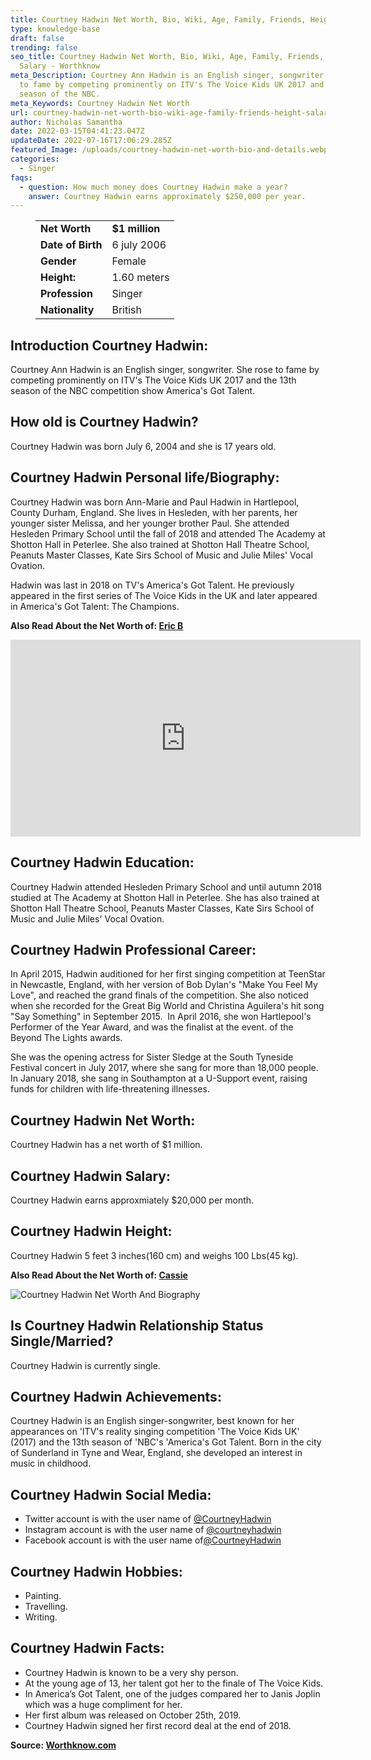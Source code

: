 ```yaml
---
title: Courtney Hadwin Net Worth, Bio, Wiki, Age, Family, Friends, Height & Salary
type: knowledge-base
draft: false
trending: false
seo_title: Courtney Hadwin Net Worth, Bio, Wiki, Age, Family, Friends, Height &
  Salary - Worthknow
meta_Description: Courtney Ann Hadwin is an English singer, songwriter. She rose
  to fame by competing prominently on ITV's The Voice Kids UK 2017 and the 13th
  season of the NBC.
meta_Keywords: Courtney Hadwin Net Worth
url: courtney-hadwin-net-worth-bio-wiki-age-family-friends-height-salary
author: Nicholas Samantha
date: 2022-03-15T04:41:23.047Z
updateDate: 2022-07-16T17:06:29.285Z
featured_Image: /uploads/courtney-hadwin-net-worth-bio-and-details.webp
categories:
  - Singer
faqs:
  - question: How much money does Courtney Hadwin make a year?
    answer: Courtney Hadwin earns approximately $250,000 per year.
---
```

<figure class="wp-block-table is-style-stripes">
  <table>
    <tbody>
      <tr>
        <td>
          <strong>Net Worth</strong>
        </td>
        <td>
          <strong>$1 million</strong>
        </td>
      </tr>
      <tr>
        <td>
          <strong>Date of Birth</strong>
        </td>
        <td>6 july 2006</td>
      </tr>
      <tr>
        <td>
          <strong>Gender</strong>
        </td>
        <td>Female</td>
      </tr>
      <tr>
        <td>
          <strong>Height:</strong>
        </td>
        <td>1.60 meters</td>
      </tr>
      <tr>
        <td>
          <strong>Profession</strong>
        </td>
        <td>Singer</td>
      </tr>
      <tr>
        <td>
          <strong>Nationality</strong>
        </td>
        <td>British</td>
      </tr>
    </tbody>
  </table>
</figure>

## **Introduction Courtney Hadwin:**

Courtney Ann Hadwin is an English singer, songwriter. She rose to fame by competing prominently on ITV's The Voice Kids UK 2017 and the 13th season of the NBC competition show America's Got Talent.

## **How old is Courtney Hadwin?**

Courtney Hadwin was born July 6, 2004 and she is 17 years old.

## **Courtney Hadwin Personal life/Biography:**

Courtney Hadwin was born Ann-Marie and Paul Hadwin in Hartlepool, County Durham, England. She lives in Hesleden, with her parents, her younger sister Melissa, and her younger brother Paul. She attended Hesleden Primary School until the fall of 2018 and attended The Academy at Shotton Hall in Peterlee. She also trained at Shotton Hall Theatre School, Peanuts Master Classes, Kate Sirs School of Music and Julie Miles' Vocal Ovation.

Hadwin was last in 2018 on TV's America's Got Talent. He previously appeared in the first series of The Voice Kids in the UK and later appeared in America's Got Talent: The Champions.

**Also Read About the Net Worth of: <a href="https://worthknow.com/eric-b-net-worth-bio-wiki-age-family-friends-height-salary/" target="_blank" rel="noopener">Eric B</a>**

<iframe width="560" height="315" src="https://www.youtube.com/embed/RYv4q2Ykbck" title="YouTube video player" frameborder="0" allow="accelerometer; autoplay; clipboard-write; encrypted-media; gyroscope; picture-in-picture" allowfullscreen></iframe>

## **Courtney Hadwin Education:**

Courtney Hadwin attended Hesleden Primary School and until autumn 2018 studied at The Academy at Shotton Hall in Peterlee. She has also trained at Shotton Hall Theatre School, Peanuts Master Classes, Kate Sirs School of Music and Julie Miles' Vocal Ovation.

## **Courtney Hadwin Professional Career:**

In April 2015, Hadwin auditioned for her first singing competition at TeenStar in Newcastle, England, with her version of Bob Dylan's "Make You Feel My Love", and reached the grand finals of the competition. She also noticed when she recorded for the Great Big World and Christina Aguilera's hit song "Say Something" in September 2015.  In April 2016, she won Hartlepool's Performer of the Year Award, and was the finalist at the event. of the Beyond The Lights awards. 

She was the opening actress for Sister Sledge at the South Tyneside Festival concert in July 2017, where she sang for more than 18,000 people. In January 2018, she sang in Southampton at a U-Support event, raising funds for children with life-threatening illnesses.

## **Courtney Hadwin Net Worth:**

Courtney Hadwin has a net worth of $1 million.

## **Courtney Hadwin Salary:**

Courtney Hadwin earns approxmiately $20,000 per month.

## **Courtney Hadwin Height:**

Courtney Hadwin 5 feet 3 inches(160 cm) and weighs 100 Lbs(45 kg).

**Also Read About the Net Worth of: <a href="https://worthknow.com/cassie-net-worth-bio-wiki-age-family-friends-height-salary/" target="_blank" rel="noopener">Cassie</a>**

![Courtney Hadwin Net Worth And Biography](/uploads/courtney-hadwin-net-worth-1-.webp)

## **Is Courtney Hadwin Relationship Status Single/Married?**

Courtney Hadwin is currently single.

## **Courtney Hadwin Achievements:**

Courtney Hadwin is an English singer-songwriter, best known for her appearances on 'ITV's reality singing competition 'The Voice Kids UK' (2017) and the 13th season of 'NBC's 'America's Got Talent. Born in the city of Sunderland in Tyne and Wear, England, she developed an interest in music in childhood.

## **Courtney Hadwin Social Media:**

* Twitter account is with the user name of <a href="https://twitter.com/CourtneyHadwin" target="_blank" rel="nofollow" rel="noopener">@CourtneyHadwin</a>
* Instagram account is with the user name of <a href="https://www.instagram.com/courtneyhadwin/" target="_blank" rel="nofollow" rel="noopener">@courtneyhadwin</a>
* Facebook account is with the user name of<a href="https://www.facebook.com/CourtneyHadwin" target="_blank" rel="nofollow" rel="noopener">@CourtneyHadwin</a>

## **Courtney Hadwin Hobbies:**

* Painting.
* Travelling.
* Writing.

## **Courtney Hadwin Facts:**

* Courtney Hadwin is known to be a very shy person.
* At the young age of 13, her talent got her to the finale of The Voice Kids.
* In America’s Got Talent, one of the judges compared her to Janis Joplin which was a huge compliment for her.
* Her first album was released on October 25th, 2019.
* Courtney Hadwin signed her first record deal at the end of 2018.

**Source: <a href="https://worthknow.com/" target="_blank" rel="noopener">Worthknow.com</a>**